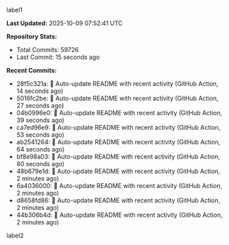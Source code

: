 
label1 
<!-- ACTIVITY_START -->
**Last Updated:** 2025-10-09 07:52:41 UTC

**Repository Stats:**
- Total Commits: 59726
- Last Commit: 15 seconds ago

**Recent Commits:**
- 28f5c321a: 🤖 Auto-update README with recent activity (GitHub Action, 14 seconds ago)
- 5016fc2be: 🤖 Auto-update README with recent activity (GitHub Action, 27 seconds ago)
- 04b0996e0: 🤖 Auto-update README with recent activity (GitHub Action, 39 seconds ago)
- ca7ed96e9: 🤖 Auto-update README with recent activity (GitHub Action, 53 seconds ago)
- ab2541264: 🤖 Auto-update README with recent activity (GitHub Action, 64 seconds ago)
- bf8e98a03: 🤖 Auto-update README with recent activity (GitHub Action, 80 seconds ago)
- 48b679e1d: 🤖 Auto-update README with recent activity (GitHub Action, 2 minutes ago)
- 6a4036000: 🤖 Auto-update README with recent activity (GitHub Action, 2 minutes ago)
- d8658fd86: 🤖 Auto-update README with recent activity (GitHub Action, 2 minutes ago)
- 44b306b4d: 🤖 Auto-update README with recent activity (GitHub Action, 2 minutes ago)
<!-- ACTIVITY_END -->

label2
